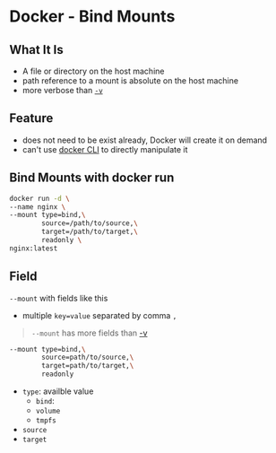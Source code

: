 # Docker - Bind Mounts

## What It Is

- A file or directory on the host machine
- path reference to a mount is absolute on the host machine
- more verbose than [`-v`](docker-volume.md)

## Feature

- does not need to be exist already, Docker will create it on demand
- can't use [docker CLI](docker-command-line-interface.md) to directly manipulate it

## Bind Mounts with docker run

```sh
docker run -d \
--name nginx \
--mount type=bind,\
        source=/path/to/source,\
        target=/path/to/target,\
        readonly \
nginx:latest
```

## Field

`--mount` with fields like this

- multiple `key=value` separated by comma `,`

> `--mount` has more fields than [-v](docker-volume.md)

```sh
--mount type=bind,\
        source=path/to/source,\
        target=path/to/target,\
        readonly
```

- `type`: availble value
  - `bind`:
  - `volume`
  - `tmpfs`
- `source`
- `target`
